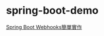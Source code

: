 # spring-boot-demo
[Spring Boot Webhooks簡單實作](https://matthung0807.blogspot.com/2022/04/spring-boot-webhooks-simple-impl.html)